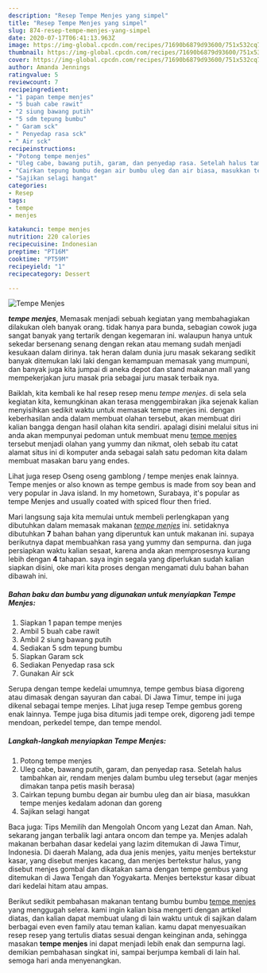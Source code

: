 ```yaml
---
description: "Resep Tempe Menjes yang simpel"
title: "Resep Tempe Menjes yang simpel"
slug: 874-resep-tempe-menjes-yang-simpel
date: 2020-07-17T06:41:13.963Z
image: https://img-global.cpcdn.com/recipes/71690b6879d93600/751x532cq70/tempe-menjes-foto-resep-utama.jpg
thumbnail: https://img-global.cpcdn.com/recipes/71690b6879d93600/751x532cq70/tempe-menjes-foto-resep-utama.jpg
cover: https://img-global.cpcdn.com/recipes/71690b6879d93600/751x532cq70/tempe-menjes-foto-resep-utama.jpg
author: Amanda Jennings
ratingvalue: 5
reviewcount: 7
recipeingredient:
- "1 papan tempe menjes"
- "5 buah cabe rawit"
- "2 siung bawang putih"
- "5 sdm tepung bumbu"
- " Garam sck"
- " Penyedap rasa sck"
- " Air sck"
recipeinstructions:
- "Potong tempe menjes"
- "Uleg cabe, bawang putih, garam, dan penyedap rasa. Setelah halus tambahkan air, rendam menjes dalam bumbu uleg tersebut (agar menjes dimakan tanpa petis masih berasa)"
- "Cairkan tepung bumbu degan air bumbu uleg dan air biasa, masukkan tempe menjes kedalam adonan dan goreng"
- "Sajikan selagi hangat"
categories:
- Resep
tags:
- tempe
- menjes

katakunci: tempe menjes 
nutrition: 220 calories
recipecuisine: Indonesian
preptime: "PT16M"
cooktime: "PT59M"
recipeyield: "1"
recipecategory: Dessert

---
```



![Tempe Menjes](https://img-global.cpcdn.com/recipes/71690b6879d93600/751x532cq70/tempe-menjes-foto-resep-utama.jpg)

<b><i>tempe menjes</i></b>, Memasak menjadi sebuah kegiatan yang membahagiakan dilakukan oleh banyak orang. tidak hanya para bunda, sebagian cowok juga sangat banyak yang tertarik dengan kegemaran ini. walaupun hanya untuk sekedar bersenang senang dengan rekan atau memang sudah menjadi kesukaan dalam dirinya. tak heran dalam dunia juru masak sekarang sedikit banyak ditemukan laki laki dengan kemampuan memasak yang mumpuni, dan banyak juga kita jumpai di aneka depot dan stand makanan mall yang mempekerjakan juru masak pria sebagai juru masak terbaik nya.

Baiklah, kita kembali ke hal resep resep menu <i>tempe menjes</i>. di sela sela kegiatan kita, kemungkinan akan terasa menggembirakan jika sejenak kalian menyisihkan sedikit waktu untuk memasak tempe menjes ini. dengan keberhasilan anda dalam membuat olahan tersebut, akan membuat diri kalian bangga dengan hasil olahan kita sendiri. apalagi disini melalui situs ini anda akan mempunyai pedoman untuk membuat menu <u>tempe menjes</u> tersebut menjadi olahan yang yummy dan nikmat, oleh sebab itu catat alamat situs ini di komputer anda sebagai salah satu pedoman kita dalam membuat masakan baru yang endes.

Lihat juga resep Oseng oseng gamblong / tempe menjes enak lainnya. Tempe menjes or also known as tempe gembus is made from soy bean and very popular in Java island. In my hometown, Surabaya, it&#39;s popular as tempe Menjes and usually coated with spiced flour then fried.


Mari langsung saja kita memulai untuk membeli perlengkapan yang dibutuhkan dalam memasak makanan <u><i>tempe menjes</i></u> ini. setidaknya dibutuhkan <b>7</b> bahan bahan yang diperuntuk kan untuk makanan ini. supaya berikutnya dapat membuahkan rasa yang yummy dan sempurna. dan juga persiapkan waktu kalian sesaat, karena anda akan memprosesnya kurang lebih dengan <b>4</b> tahapan. saya ingin segala yang diperlukan sudah kalian siapkan disini, oke mari kita proses dengan mengamati dulu bahan bahan dibawah ini.

<!--inarticleads1-->

##### Bahan baku dan bumbu yang digunakan untuk menyiapkan Tempe Menjes:

1. Siapkan 1 papan tempe menjes
1. Ambil 5 buah cabe rawit
1. Ambil 2 siung bawang putih
1. Sediakan 5 sdm tepung bumbu
1. Siapkan  Garam sck
1. Sediakan  Penyedap rasa sck
1. Gunakan  Air sck


Serupa dengan tempe kedelai umumnya, tempe gembus biasa digoreng atau dimasak dengan sayuran dan cabai. Di Jawa Timur, tempe ini juga dikenal sebagai tempe menjes. Lihat juga resep Tempe gembus goreng enak lainnya. Tempe juga bisa ditumis jadi tempe orek, digoreng jadi tempe mendoan, perkedel tempe, dan tempe mendol. 

<!--inarticleads2-->

##### Langkah-langkah menyiapkan Tempe Menjes:

1. Potong tempe menjes
1. Uleg cabe, bawang putih, garam, dan penyedap rasa. Setelah halus tambahkan air, rendam menjes dalam bumbu uleg tersebut (agar menjes dimakan tanpa petis masih berasa)
1. Cairkan tepung bumbu degan air bumbu uleg dan air biasa, masukkan tempe menjes kedalam adonan dan goreng
1. Sajikan selagi hangat


Baca juga: Tips Memilih dan Mengolah Oncom yang Lezat dan Aman. Nah, sekarang jangan terbalik lagi antara oncom dan tempe ya. Menjes adalah makanan berbahan dasar kedelai yang lazim ditemukan di Jawa Timur, Indonesia. Di daerah Malang, ada dua jenis menjes, yaitu menjes bertekstur kasar, yang disebut menjes kacang, dan menjes bertekstur halus, yang disebut menjes gombal dan dikatakan sama dengan tempe gembus yang ditemukan di Jawa Tengah dan Yogyakarta. Menjes bertekstur kasar dibuat dari kedelai hitam atau ampas. 

Berikut sedikit pembahasan makanan tentang bumbu bumbu <u>tempe menjes</u> yang menggugah selera. kami ingin kalian bisa mengerti dengan artikel diatas, dan kalian dapat membuat ulang di lain waktu untuk di sajikan dalam berbagai even even family atau teman kalian. kamu dapat menyesuaikan resep resep yang tertulis diatas sesuai dengan keinginan anda, sehingga masakan <b>tempe menjes</b> ini dapat menjadi lebih enak dan sempurna lagi. demikian pembahasan singkat ini, sampai berjumpa kembali di lain hal. semoga hari anda menyenangkan.
